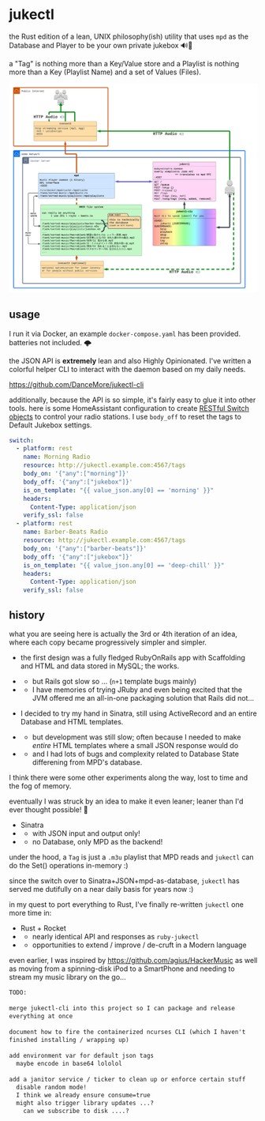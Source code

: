 # jukectl

the Rust edition of a lean, UNIX philosophy(ish) utility that uses `mpd` as the Database and Player to be your own private jukebox 🔊🚀

a "Tag" is nothing more than a Key/Value store and a Playlist is nothing more than a Key (Playlist Name) and a set of Values (Files).

![jukectl-arch-diagram](.documentation/jukectl-arch-diagram.png)

## usage

I run it via Docker, an example `docker-compose.yaml` has been provided. batteries not included. 🌩️

the JSON API is **extremely** lean and also Highly Opinionated. I've written a colorful helper CLI to interact with the daemon based on my daily needs.

https://github.com/DanceMore/jukectl-cli

additionally, because the API is so simple, it's fairly easy to glue it into other tools. here is some HomeAssistant configuration to create [RESTful Switch objects](https://www.home-assistant.io/integrations/switch.rest/) to control your radio stations. I use `body_off` to reset the tags to Default Jukebox settings.

```yaml
switch:
  - platform: rest
    name: Morning Radio
    resource: http://jukectl.example.com:4567/tags
    body_on: '{"any":["morning"]}'
    body_off: '{"any":["jukebox"]}'
    is_on_template: "{{ value_json.any[0] == 'morning' }}"
    headers:
      Content-Type: application/json
    verify_ssl: false
  - platform: rest
    name: Barber-Beats Radio
    resource: http://jukectl.example.com:4567/tags
    body_on: '{"any":["barber-beats"]}'
    body_off: '{"any":["jukebox"]}'
    is_on_template: "{{ value_json.any[0] == 'deep-chill' }}"
    headers:
      Content-Type: application/json
    verify_ssl: false
```

## history

what you are seeing here is actually the 3rd or 4th iteration of an idea, where each copy became progressively simpler and simpler.

* the first design was a fully fledged RubyOnRails app with Scaffolding and HTML and data stored in MySQL; the works.
* * but Rails got slow so ... (`n+1` template bugs mainly)
* * I have memories of trying JRuby and even being excited that the JVM offered me an all-in-one packaging solution that Rails did not...

* I decided to try my hand in Sinatra, still using ActiveRecord and an entire Database and HTML templates.
* * but development was still slow; often because I needed to make _entire_ HTML templates where a small JSON response would do
* * and I had lots of bugs and complexity related to Database State differening from MPD's database.

I think there were some other experiments along the way, lost to time and the fog of memory.

eventually I was struck by an idea to make it even leaner; leaner than I'd ever thought possible! 🧙

* Sinatra
* * with JSON input and output only!
* * no Database, only MPD as the backend!

under the hood, a `Tag` is just a `.m3u` playlist that MPD reads and `jukectl` can do the Set() operations in-memory :)

since the switch over to Sinatra+JSON+mpd-as-database, `jukectl` has served me dutifully on a near daily basis for years now :)

in my quest to port everything to Rust, I've finally re-written `jukectl` one more time in:

* Rust + Rocket
* * nearly identical API and responses as `ruby-jukectl`
* * opportunities to extend / improve / de-cruft in a Modern language

even earlier, I was inspired by https://github.com/agius/HackerMusic as well as moving from a spinning-disk iPod to a SmartPhone and needing to stream my music library on the go...



```
TODO:

merge jukectl-cli into this project so I can package and release everything at once

document how to fire the containerized ncurses CLI (which I haven't finished installing / wrapping up)

add environment var for default json tags
  maybe encode in base64 lololol

add a janitor service / ticker to clean up or enforce certain stuff
  disable random mode!
  I think we already ensure consume=true
  might also trigger library updates ...?
    can we subscribe to disk ....?
```
